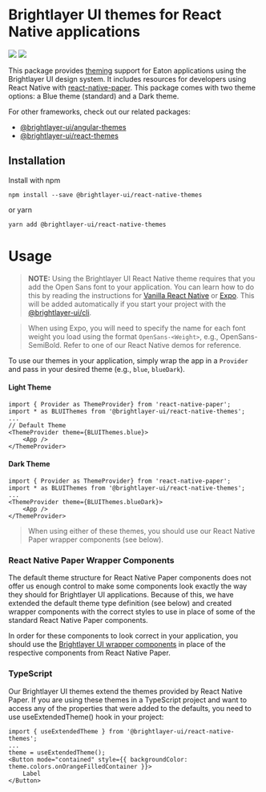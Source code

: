 # Brightlayer UI themes for React Native applications

[![](https://img.shields.io/circleci/project/github/etn-ccis/blui-react-native-themes/master.svg?style=flat)](https://circleci.com/gh/etn-ccis/blui-react-native-themes/tree/master)
[![](https://img.shields.io/npm/v/@brightlayer-ui/react-native-themes.svg?label=@brightlayer-ui/react-native-themes&style=flat)](https://www.npmjs.com/package/@brightlayer-ui/react-native-themes)

This package provides [theming](https://brightlayer-ui.github.io/style/themes) support for Eaton applications using the Brightlayer UI design system. It includes resources for developers using React Native with [react-native-paper](https://www.npmjs.com/package/react-native-paper). This package comes with two theme options: a Blue theme (standard) and a Dark theme.

For other frameworks, check out our related packages:

-   [@brightlayer-ui/angular-themes](https://www.npmjs.com/package/@brightlayer-ui/angular-themes)
-   [@brightlayer-ui/react-themes](https://www.npmjs.com/package/@brightlayer-ui/react-themes)

## Installation

Install with npm

```shell
npm install --save @brightlayer-ui/react-native-themes
```

or yarn

```shell
yarn add @brightlayer-ui/react-native-themes
```

# Usage

> **NOTE:** Using the Brightlayer UI React Native theme requires that you add the Open Sans font to your application. You can learn how to do this by reading the instructions for [Vanilla React Native](https://medium.com/react-native-training/react-native-custom-fonts-ccc9aacf9e5e) or [Expo](https://docs.expo.io/versions/latest/guides/using-custom-fonts/). This will be added automatically if you start your project with the [@brightlayer-ui/cli](https://www.npmjs.com/package/@brightlayer-ui/cli).

> When using Expo, you will need to specify the name for each font weight you load using the format `OpenSans-<Weight>`, e.g., OpenSans-SemiBold. Refer to one of our React Native demos for reference.

To use our themes in your application, simply wrap the app in a `Provider` and pass in your desired theme (e.g., `blue`, `blueDark`).

#### Light Theme

```tsx
import { Provider as ThemeProvider} from 'react-native-paper';
import * as BLUIThemes from '@brightlayer-ui/react-native-themes';
...
// Default Theme
<ThemeProvider theme={BLUIThemes.blue}>
    <App />
</ThemeProvider>
```

#### Dark Theme

```tsx
import { Provider as ThemeProvider} from 'react-native-paper';
import * as BLUIThemes from '@brightlayer-ui/react-native-themes';
...
<ThemeProvider theme={BLUIThemes.blueDark}>
    <App />
</ThemeProvider>
```

> When using either of these themes, you should use our React Native Paper wrapper components (see below).

### React Native Paper Wrapper Components

The default theme structure for React Native Paper components does not offer us enough control to make some components look exactly the way they should for Brightlayer UI applications. Because of this, we have extended the default theme type definition (see below) and created wrapper components with the correct styles to use in place of some of the standard React Native Paper components.

In order for these components to look correct in your application, you should use the [Brightlayer UI wrapper components](https://github.com/etn-ccis/blui-react-native-component-library/blob/master/components/src/themed/README.md) in place of the respective components from React Native Paper.

### TypeScript

Our Brightlayer UI themes extend the themes provided by React Native Paper. If you are using these themes in a TypeScript project and want to access any of the properties that were added to the defaults, you need to use useExtendedTheme() hook in your project:

```tsx
import { useExtendedTheme } from '@brightlayer-ui/react-native-themes';
...
theme = useExtendedTheme();
<Button mode="contained" style={{ backgroundColor: theme.colors.onOrangeFilledContainer }}>
    Label
</Button>
```


<!--
## Demo

[Check it out](https://github.com/etn-ccis/blui-react-native-showcase-demo/tree/master)
-->
